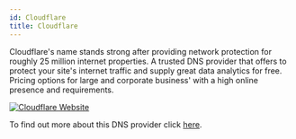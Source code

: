 ```yaml
---
id: Cloudflare
title: Cloudflare
---
```


Cloudflare's name stands strong after providing network protection for roughly 25 million internet properties. A trusted DNS provider that offers to protect your site's internet traffic and supply great data analytics for free. Pricing options for large and corporate business' with a high online presence and requirements.

[<img alt="Cloudflare Website" src="/img/Cloudflare.png" />](https://www.cloudflare.com/)

To find out more about this DNS provider click [here](https://www.cloudflare.com/).
